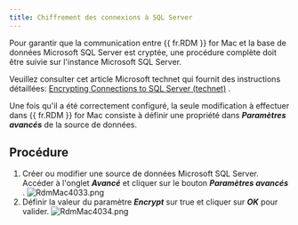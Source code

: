 ```yaml
---
title: Chiffrement des connexions à SQL Server
---
```

Pour garantir que la communication entre {{ fr.RDM }} for Mac et la base de données Microsoft SQL Server est cryptée, une procédure complète doit être suivie sur l&apos;instance Microsoft SQL Server.  

Veuillez consulter cet article Microsoft technet qui fournit des instructions détaillées: [Encrypting Connections to SQL Server (technet)](https://technet.microsoft.com/en-us/library/ms189067(v=sql.105).aspx) .  

Une fois qu&apos;il a été correctement configuré, la seule modification à effectuer dans {{ fr.RDM }} for Mac consiste à définir une propriété dans ***Paramètres avancés*** de la source de données. 

## Procédure 

1. Créer ou modifier une source de données Microsoft SQL Server. Accéder à l&apos;onglet ***Avancé*** et cliquer sur le bouton ***Paramètres avancés*** . 
![RdmMac4033.png](/img/fr/rdm/mac/RdmMac4033.png) 
1. Définir la valeur du paramètre ***Encrypt*** sur true et cliquer sur ***OK*** pour valider. 
![RdmMac4034.png](/img/fr/rdm/mac/RdmMac4034.png) 

